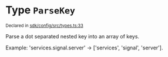 # Type `ParseKey`
<sub>Declared in [sdk/config/src/types.ts:33](https://github.com/dxos/dxos/blob/f2f84db18/packages/sdk/config/src/types.ts#L33)</sub>


Parse a dot separated nested key into an array of keys.

Example: 'services.signal.server' -> ['services', 'signal', 'server'].



